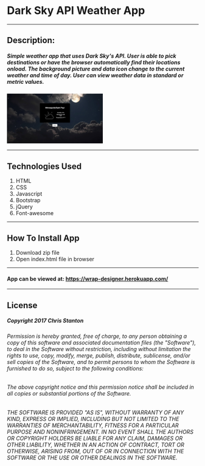 
# Dark Sky API Weather App

---

## Description:
##### Simple weather app that uses Dark Sky's API. User is able to pick destinations or have the browser automatically find their locations onload. The background picture and data icon change to the current weather and time of day. User can view weather data in standard or metric values.  

<img src="./public/assets/images/desktop-one.png" width="50%">

---

## Technologies Used
  1. HTML
  2. CSS
  3. Javascript
  4. Bootstrap
  5. jQuery
  6. Font-awesome

---  

## How To Install App
  1. Download zip file
  2. Open index.html file in browser

---

#### App can be viewed at: https://wrap-designer.herokuapp.com/

---

## License
##### Copyright 2017 Chris Stanton

###### Permission is hereby granted, free of charge, to any person obtaining a copy of this software and associated documentation files (the "Software"), to deal in the Software without restriction, including without limitation the rights to use, copy, modify, merge, publish, distribute, sublicense, and/or sell copies of the Software, and to permit persons to whom the Software is furnished to do so, subject to the following conditions:

###### The above copyright notice and this permission notice shall be included in all copies or substantial portions of the Software.

###### THE SOFTWARE IS PROVIDED "AS IS", WITHOUT WARRANTY OF ANY KIND, EXPRESS OR IMPLIED, INCLUDING BUT NOT LIMITED TO THE WARRANTIES OF MERCHANTABILITY, FITNESS FOR A PARTICULAR PURPOSE AND NONINFRINGEMENT. IN NO EVENT SHALL THE AUTHORS OR COPYRIGHT HOLDERS BE LIABLE FOR ANY CLAIM, DAMAGES OR OTHER LIABILITY, WHETHER IN AN ACTION OF CONTRACT, TORT OR OTHERWISE, ARISING FROM, OUT OF OR IN CONNECTION WITH THE SOFTWARE OR THE USE OR OTHER DEALINGS IN THE SOFTWARE.
